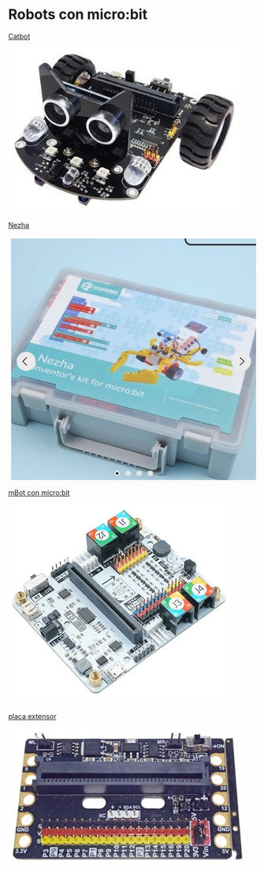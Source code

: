 # Robots con micro:bit

[Catbot](https://www.micro-log.com/microbit/3283-coche-microbit.html)

![](./images/micro:bit-catbot.png)


[Nezha](https://www.micro-log.com/microbit/3640-nezha-inventor-s-kit-for-microbit.html)

![](./images/micro:bit-nezha.png)

[mBot con micro:bit](https://www.micro-log.com/microbit/3371-shield-robit-v20.html)

![](./images/micro:bit-mbot.png)

[placa extensor](https://www.micro-log.com/microbit/3725-zocalo-para-microbit-con-controlador-de-motores.html)

![](./images/micro:bit_extensor.png)